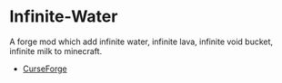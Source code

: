 # Infinite-Water
A forge mod which add infinite water, infinite lava, infinite void bucket, infinite milk to minecraft.
* [CurseForge](https://www.curseforge.com/minecraft/mc-mods/infinite-water)
